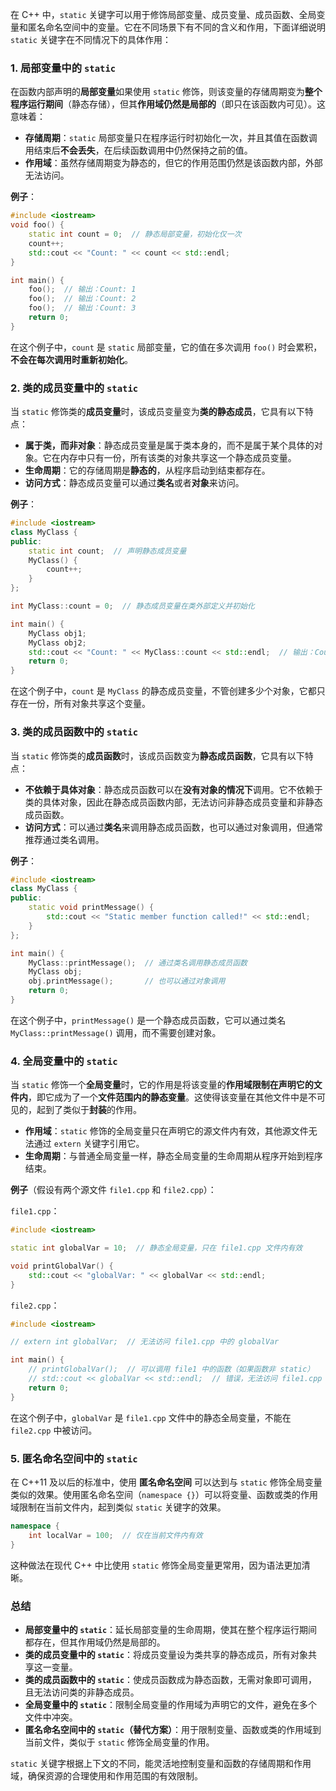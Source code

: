在 C++ 中，`static` 关键字可以用于修饰局部变量、成员变量、成员函数、全局变量和匿名命名空间中的变量。它在不同场景下有不同的含义和作用，下面详细说明 `static` 关键字在不同情况下的具体作用：

### 1. **局部变量中的 `static`**

在函数内部声明的**局部变量**如果使用 `static` 修饰，则该变量的存储周期变为**整个程序运行期间**（静态存储），但其**作用域仍然是局部的**（即只在该函数内可见）。这意味着：
- **存储周期**：`static` 局部变量只在程序运行时初始化一次，并且其值在函数调用结束后**不会丢失**，在后续函数调用中仍然保持之前的值。
- **作用域**：虽然存储周期变为静态的，但它的作用范围仍然是该函数内部，外部无法访问。

**例子**：
```cpp
#include <iostream>
void foo() {
    static int count = 0;  // 静态局部变量，初始化仅一次
    count++;
    std::cout << "Count: " << count << std::endl;
}

int main() {
    foo();  // 输出：Count: 1
    foo();  // 输出：Count: 2
    foo();  // 输出：Count: 3
    return 0;
}
```
在这个例子中，`count` 是 `static` 局部变量，它的值在多次调用 `foo()` 时会累积，**不会在每次调用时重新初始化**。

### 2. **类的成员变量中的 `static`**

当 `static` 修饰类的**成员变量**时，该成员变量变为**类的静态成员**，它具有以下特点：
- **属于类，而非对象**：静态成员变量是属于类本身的，而不是属于某个具体的对象。它在内存中只有一份，所有该类的对象共享这一个静态成员变量。
- **生命周期**：它的存储周期是**静态的**，从程序启动到结束都存在。
- **访问方式**：静态成员变量可以通过**类名**或者**对象**来访问。

**例子**：
```cpp
#include <iostream>
class MyClass {
public:
    static int count;  // 声明静态成员变量
    MyClass() {
        count++;
    }
};

int MyClass::count = 0;  // 静态成员变量在类外部定义并初始化

int main() {
    MyClass obj1;
    MyClass obj2;
    std::cout << "Count: " << MyClass::count << std::endl;  // 输出：Count: 2
    return 0;
}
```
在这个例子中，`count` 是 `MyClass` 的静态成员变量，不管创建多少个对象，它都只存在一份，所有对象共享这个变量。

### 3. **类的成员函数中的 `static`**

当 `static` 修饰类的**成员函数**时，该成员函数变为**静态成员函数**，它具有以下特点：
- **不依赖于具体对象**：静态成员函数可以在**没有对象的情况下**调用。它不依赖于类的具体对象，因此在静态成员函数内部，无法访问非静态成员变量和非静态成员函数。
- **访问方式**：可以通过**类名**来调用静态成员函数，也可以通过对象调用，但通常推荐通过类名调用。

**例子**：
```cpp
#include <iostream>
class MyClass {
public:
    static void printMessage() {
        std::cout << "Static member function called!" << std::endl;
    }
};

int main() {
    MyClass::printMessage();  // 通过类名调用静态成员函数
    MyClass obj;
    obj.printMessage();       // 也可以通过对象调用
    return 0;
}
```
在这个例子中，`printMessage()` 是一个静态成员函数，它可以通过类名 `MyClass::printMessage()` 调用，而不需要创建对象。

### 4. **全局变量中的 `static`**

当 `static` 修饰一个**全局变量**时，它的作用是将该变量的**作用域限制在声明它的文件内**，即它成为了一个**文件范围内的静态变量**。这使得该变量在其他文件中是不可见的，起到了类似于**封装**的作用。
- **作用域**：`static` 修饰的全局变量只在声明它的源文件内有效，其他源文件无法通过 `extern` 关键字引用它。
- **生命周期**：与普通全局变量一样，静态全局变量的生命周期从程序开始到程序结束。

**例子**（假设有两个源文件 `file1.cpp` 和 `file2.cpp`）：

`file1.cpp`：
```cpp
#include <iostream>

static int globalVar = 10;  // 静态全局变量，只在 file1.cpp 文件内有效

void printGlobalVar() {
    std::cout << "globalVar: " << globalVar << std::endl;
}
```

`file2.cpp`：
```cpp
#include <iostream>

// extern int globalVar;  // 无法访问 file1.cpp 中的 globalVar

int main() {
    // printGlobalVar();  // 可以调用 file1 中的函数（如果函数非 static）
    // std::cout << globalVar << std::endl;  // 错误，无法访问 file1.cpp 中的 globalVar
    return 0;
}
```
在这个例子中，`globalVar` 是 `file1.cpp` 文件中的静态全局变量，不能在 `file2.cpp` 中被访问。

### 5. **匿名命名空间中的 `static`**

在 C++11 及以后的标准中，使用 **匿名命名空间** 可以达到与 `static` 修饰全局变量类似的效果。使用匿名命名空间（`namespace {}`）可以将变量、函数或类的作用域限制在当前文件内，起到类似 `static` 关键字的效果。

```cpp
namespace {
    int localVar = 100;  // 仅在当前文件内有效
}
```
这种做法在现代 C++ 中比使用 `static` 修饰全局变量更常用，因为语法更加清晰。

### 总结

- **局部变量中的 `static`**：延长局部变量的生命周期，使其在整个程序运行期间都存在，但其作用域仍然是局部的。
- **类的成员变量中的 `static`**：将成员变量设为类共享的静态成员，所有对象共享这一变量。
- **类的成员函数中的 `static`**：使成员函数成为静态函数，无需对象即可调用，且无法访问类的非静态成员。
- **全局变量中的 `static`**：限制全局变量的作用域为声明它的文件，避免在多个文件中冲突。
- **匿名命名空间中的 `static`（替代方案）**：用于限制变量、函数或类的作用域到当前文件，类似于 `static` 修饰全局变量的作用。

`static` 关键字根据上下文的不同，能灵活地控制变量和函数的存储周期和作用域，确保资源的合理使用和作用范围的有效限制。
